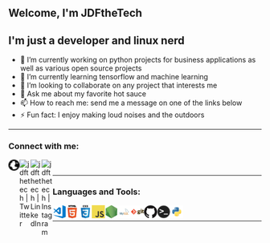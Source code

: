 ## Welcome, I'm JDFtheTech 

## I'm just a developer and linux nerd

- 🔭 I’m currently working on python projects for business applications as well as various open source projects
- 🌱 I’m currently learning tensorflow and machine learning
- 👯 I’m looking to collaborate on any project that interests me
- 💬 Ask me about my favorite hot sauce
- 📫 How to reach me: send me a message on one of the links below
- ⚡ Fun fact: I enjoy making loud noises and the outdoors

---

### Connect with me:

[<img align="left" alt="https://onlinemarketspecialist.com" width="22px" src="https://raw.githubusercontent.com/iconic/open-iconic/master/svg/globe.svg" />][website]
[<img align="left" alt="jdfthetech | Twitter" width="22px" src="https://cdn.jsdelivr.net/npm/simple-icons@v3/icons/twitter.svg" />][twitter]
[<img align="left" alt="jdfthetech | LinkedIn" width="22px" src="https://cdn.jsdelivr.net/npm/simple-icons@v3/icons/linkedin.svg" />][linkedin]
[<img align="left" alt="jdfthetech | Instagram" width="22px" src="https://cdn.jsdelivr.net/npm/simple-icons@v3/icons/instagram.svg" />][instagram]

<br />

---

### Languages and Tools:

[<img align="left" alt="Visual Studio Code" width="26px" src="https://raw.githubusercontent.com/github/explore/80688e429a7d4ef2fca1e82350fe8e3517d3494d/topics/visual-studio-code/visual-studio-code.png" />][website]
[<img align="left" alt="HTML5" width="26px" src="https://raw.githubusercontent.com/github/explore/80688e429a7d4ef2fca1e82350fe8e3517d3494d/topics/html/html.png" />][website]
[<img align="left" alt="CSS3" width="26px" src="https://raw.githubusercontent.com/github/explore/80688e429a7d4ef2fca1e82350fe8e3517d3494d/topics/css/css.png" />][website]
[<img align="left" alt="JavaScript" width="26px" src="https://raw.githubusercontent.com/github/explore/80688e429a7d4ef2fca1e82350fe8e3517d3494d/topics/javascript/javascript.png" />][website]
[<img align="left" alt="Node.js" width="26px" src="https://raw.githubusercontent.com/github/explore/80688e429a7d4ef2fca1e82350fe8e3517d3494d/topics/nodejs/nodejs.png" />][website]
[<img align="left" alt="MySQL" width="26px" src="https://raw.githubusercontent.com/github/explore/80688e429a7d4ef2fca1e82350fe8e3517d3494d/topics/mysql/mysql.png" />][website]
[<img align="left" alt="Git" width="26px" src="https://raw.githubusercontent.com/github/explore/80688e429a7d4ef2fca1e82350fe8e3517d3494d/topics/git/git.png" />][website]
[<img align="left" alt="GitHub" width="26px" src="https://raw.githubusercontent.com/github/explore/78df643247d429f6cc873026c0622819ad797942/topics/github/github.png" />][website]
[<img align="left" alt="Terminal" width="26px" src="https://raw.githubusercontent.com/github/explore/80688e429a7d4ef2fca1e82350fe8e3517d3494d/topics/terminal/terminal.png" />][website]
[<img align="left" alt="Python" width="26px" src="https://raw.githubusercontent.com/github/explore/80688e429a7d4ef2fca1e82350fe8e3517d3494d/topics/python/python.png" />][website]

<br />

---

[website]: https://onlinemarketspecialist.com
[twitter]: https://twitter.com/jdfthetech
[instagram]: https://instagram.com/jdfthetech
[linkedin]: https://linkedin.com/in/jdfthetech
